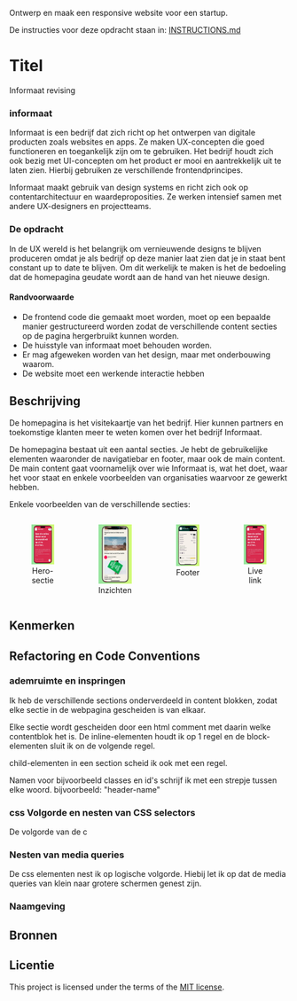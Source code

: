 Ontwerp en maak een responsive website voor een startup.

De instructies voor deze opdracht staan in: [INSTRUCTIONS.md](https://github.com/fdnd-task/the-startup-responsive-interactieve-website/blob/main/docs/INSTRUCTIONS.md)

# Titel
Informaat revising

### informaat
Informaat is een bedrijf dat zich richt op het ontwerpen van digitale producten zoals websites en apps. Ze maken UX-concepten die goed functioneren en toegankelijk zijn om te gebruiken. Het bedrijf houdt zich ook bezig met UI-concepten om het product er mooi en aantrekkelijk uit te laten zien. Hierbij gebruiken ze verschillende frontendprincipes.

Informaat maakt gebruik van design systems en richt zich ook op contentarchitectuur en waardeproposities. Ze werken intensief samen met andere UX-designers en projectteams.

### De opdracht
In de UX wereld is het belangrijk om vernieuwende designs te blijven produceren omdat je als bedrijf op deze manier laat zien dat je in staat bent constant up to date te blijven. Om dit werkelijk te maken is het de bedoeling dat de homepagina geudate wordt aan de hand van het nieuwe design.

#### Randvoorwaarde
- De frontend code die gemaakt moet worden, moet op een bepaalde manier gestructureerd worden zodat de verschillende content secties op de pagina hergerbruikt kunnen worden.
- De huisstyle van informaat moet behouden worden.
- Er mag afgeweken worden van het design, maar met onderbouwing waarom.
- De website moet een werkende interactie hebben



## Beschrijving
De homepagina is het visitekaartje van het bedrijf. Hier kunnen partners en toekomstige klanten meer te weten komen over het bedrijf Informaat.

De homepagina bestaat uit een aantal secties. Je hebt de gebruikelijke elementen waaronder de navigatiebar en footer, maar ook de main content. De main content gaat voornamelijk over wie Informaat is, wat het doet, waar het voor staat en enkele voorbeelden van organisaties waarvoor ze gewerkt hebben.

Enkele voorbeelden van de verschillende secties:

<div style="display: flex;">
  <figure style="text-align: center;">
    <img src="./Assets/readme-assets/hero-sectie.jpg" alt="Hero-sectie" width="200px">
    <figcaption>Hero-sectie</figcaption>
  </figure>

  <figure style="text-align: center;">
    <img src="./Assets/readme-assets/inzichten.jpg" alt="Inzichten" width="200px">
    <figcaption>Inzichten</figcaption>
  </figure>

  <figure style="text-align: center;">
    <img src="./Assets/readme-assets/footer.jpg" alt="Footer" width="200px">
    <figcaption>Footer</figcaption>
  </figure>

  <figure style="text-align: center;">
    <a href="https://www.jouwdomein.com">
        <img src="./Assets/readme-assets/hero-sectie.jpg" alt="Footer"width="200px">
    </a>
    <figcaption>Live link</figcaption>
  </figure>
</div>



<!-- In de Beschrijving staat hoe je project er uit ziet, hoe het werkt en wat je er mee kan. -->
<!-- Voeg een mooie poster visual toe 📸 -->
<!-- Voeg een link toe naar Github Pages 🌐-->

## Kenmerken
<!-- Bij Kenmerken staat welke technieken zijn gebruikt en hoe. Wat is de HTML structuur? Wat zijn de belangrijkste dingen in CSS? Wat is er met JS gedaan en hoe? -->

<!-- ------- code conventions -->

## Refactoring en Code Conventions

### ademruimte en inspringen
Ik heb de verschillende sections onderverdeeld in content blokken, zodat elke sectie in de webpagina gescheiden is van elkaar. 

Elke sectie wordt gescheiden door een html comment met daarin welke contentblok het is. De inline-elementen houdt ik op 1 regel en de block-elementen sluit ik on de volgende regel.

child-elementen in een section scheid ik ook met een regel.

Namen voor bijvoorbeeld classes en id's schrijf ik met een strepje tussen elke woord. bijvoorbeeld: "header-name"


### css Volgorde en nesten van CSS selectors
De volgorde van de c

### Nesten van media queries
De css elementen nest ik op logische volgorde. Hiebij let ik op dat de media queries van klein naar grotere schermen genest zijn.

### Naamgeving



<!-- -------------------- -->
## Bronnen

## Licentie

This project is licensed under the terms of the [MIT license](./LICENSE).


